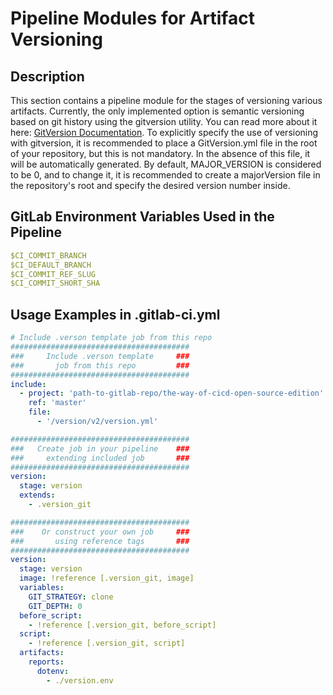 # Pipeline Modules for Artifact Versioning

## Description

This section contains a pipeline module for the stages of versioning various artifacts. Currently, the only implemented option is semantic versioning based on git history using the gitversion utility. You can read more about it here: [GitVersion Documentation](https://t.ly/R4pr). To explicitly specify the use of versioning with gitversion, it is recommended to place a GitVersion.yml file in the root of your repository, but this is not mandatory. In the absence of this file, it will be automatically generated. By default, MAJOR_VERSION is considered to be 0, and to change it, it is recommended to create a majorVersion file in the repository's root and specify the desired version number inside.

## GitLab Environment Variables Used in the Pipeline
```yaml
$CI_COMMIT_BRANCH
$CI_DEFAULT_BRANCH
$CI_COMMIT_REF_SLUG
$CI_COMMIT_SHORT_SHA
```

## Usage Examples in .gitlab-ci.yml

```yaml
# Include .verson template job from this repo
########################################
###     Include .verson template     ###
###       job from this repo         ###
########################################
include:
  - project: 'path-to-gitlab-repo/the-way-of-cicd-open-source-edition'
    ref: 'master'
    file:
      - '/version/v2/version.yml'

########################################
###   Create job in your pipeline    ###
###     extending included job       ###
########################################
version:
  stage: version
  extends:
    - .version_git

########################################
###    Or construct your own job     ###
###       using reference tags       ###
########################################
version:
  stage: version
  image: !reference [.version_git, image]
  variables:
    GIT_STRATEGY: clone
    GIT_DEPTH: 0
  before_script:
    - !reference [.version_git, before_script]
  script:
    - !reference [.version_git, script]
  artifacts:
    reports:
      dotenv:
        - ./version.env
```

